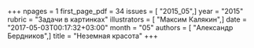 +++
npages = 1
first_page_pdf = 34
issues = [ "2015_05",]
year = "2015"
rubric = "Задачи в картинках"
illustrators = [ "Максим Калякин",]
date = "2017-05-03T00:17:32+03:00"
month = "05"
authors = [ "Александр Бердников",]
title = "Неземная красота"
+++
